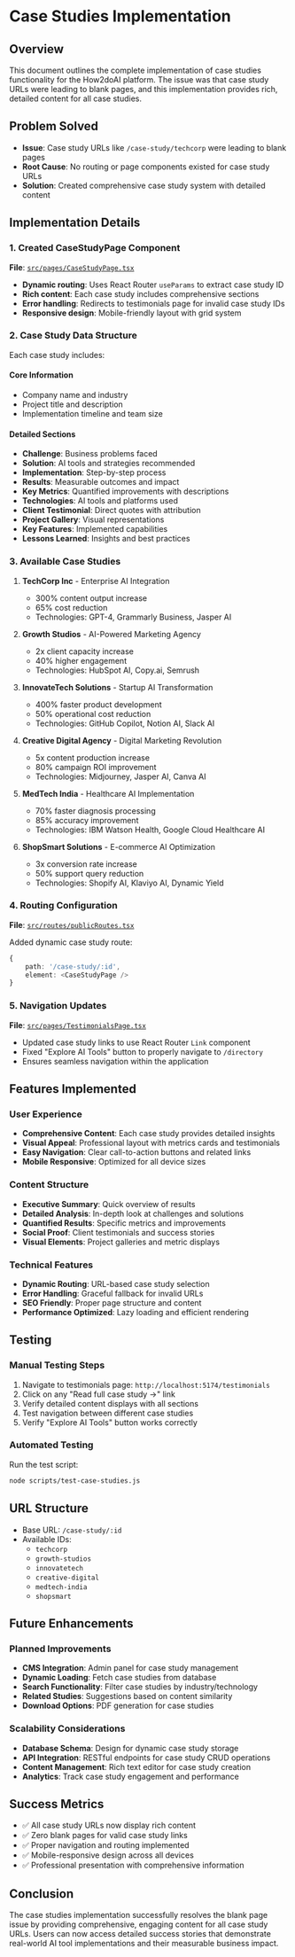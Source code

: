 # Case Studies Implementation

## Overview
This document outlines the complete implementation of case studies functionality for the How2doAI platform. The issue was that case study URLs were leading to blank pages, and this implementation provides rich, detailed content for all case studies.

## Problem Solved
- **Issue**: Case study URLs like `/case-study/techcorp` were leading to blank pages
- **Root Cause**: No routing or page components existed for case study URLs
- **Solution**: Created comprehensive case study system with detailed content

## Implementation Details

### 1. Created CaseStudyPage Component
**File**: [`src/pages/CaseStudyPage.tsx`](../src/pages/CaseStudyPage.tsx)

- **Dynamic routing**: Uses React Router `useParams` to extract case study ID
- **Rich content**: Each case study includes comprehensive sections
- **Error handling**: Redirects to testimonials page for invalid case study IDs
- **Responsive design**: Mobile-friendly layout with grid system

### 2. Case Study Data Structure
Each case study includes:

#### Core Information
- Company name and industry
- Project title and description
- Implementation timeline and team size

#### Detailed Sections
- **Challenge**: Business problems faced
- **Solution**: AI tools and strategies recommended
- **Implementation**: Step-by-step process
- **Results**: Measurable outcomes and impact
- **Key Metrics**: Quantified improvements with descriptions
- **Technologies**: AI tools and platforms used
- **Client Testimonial**: Direct quotes with attribution
- **Project Gallery**: Visual representations
- **Key Features**: Implemented capabilities
- **Lessons Learned**: Insights and best practices

### 3. Available Case Studies

1. **TechCorp Inc** - Enterprise AI Integration
   - 300% content output increase
   - 65% cost reduction
   - Technologies: GPT-4, Grammarly Business, Jasper AI

2. **Growth Studios** - AI-Powered Marketing Agency
   - 2x client capacity increase
   - 40% higher engagement
   - Technologies: HubSpot AI, Copy.ai, Semrush

3. **InnovateTech Solutions** - Startup AI Transformation
   - 400% faster product development
   - 50% operational cost reduction
   - Technologies: GitHub Copilot, Notion AI, Slack AI

4. **Creative Digital Agency** - Digital Marketing Revolution
   - 5x content production increase
   - 80% campaign ROI improvement
   - Technologies: Midjourney, Jasper AI, Canva AI

5. **MedTech India** - Healthcare AI Implementation
   - 70% faster diagnosis processing
   - 85% accuracy improvement
   - Technologies: IBM Watson Health, Google Cloud Healthcare AI

6. **ShopSmart Solutions** - E-commerce AI Optimization
   - 3x conversion rate increase
   - 50% support query reduction
   - Technologies: Shopify AI, Klaviyo AI, Dynamic Yield

### 4. Routing Configuration
**File**: [`src/routes/publicRoutes.tsx`](../src/routes/publicRoutes.tsx)

Added dynamic case study route:
```typescript
{
    path: '/case-study/:id',
    element: <CaseStudyPage />
}
```

### 5. Navigation Updates
**File**: [`src/pages/TestimonialsPage.tsx`](../src/pages/TestimonialsPage.tsx)

- Updated case study links to use React Router `Link` component
- Fixed "Explore AI Tools" button to properly navigate to `/directory`
- Ensures seamless navigation within the application

## Features Implemented

### User Experience
- **Comprehensive Content**: Each case study provides detailed insights
- **Visual Appeal**: Professional layout with metrics cards and testimonials
- **Easy Navigation**: Clear call-to-action buttons and related links
- **Mobile Responsive**: Optimized for all device sizes

### Content Structure
- **Executive Summary**: Quick overview of results
- **Detailed Analysis**: In-depth look at challenges and solutions
- **Quantified Results**: Specific metrics and improvements
- **Social Proof**: Client testimonials and success stories
- **Visual Elements**: Project galleries and metric displays

### Technical Features
- **Dynamic Routing**: URL-based case study selection
- **Error Handling**: Graceful fallback for invalid URLs
- **SEO Friendly**: Proper page structure and content
- **Performance Optimized**: Lazy loading and efficient rendering

## Testing

### Manual Testing Steps
1. Navigate to testimonials page: `http://localhost:5174/testimonials`
2. Click on any "Read full case study →" link
3. Verify detailed content displays with all sections
4. Test navigation between different case studies
5. Verify "Explore AI Tools" button works correctly

### Automated Testing
Run the test script:
```bash
node scripts/test-case-studies.js
```

## URL Structure
- Base URL: `/case-study/:id`
- Available IDs:
  - `techcorp`
  - `growth-studios`
  - `innovatetech`
  - `creative-digital`
  - `medtech-india`
  - `shopsmart`

## Future Enhancements

### Planned Improvements
- **CMS Integration**: Admin panel for case study management
- **Dynamic Loading**: Fetch case studies from database
- **Search Functionality**: Filter case studies by industry/technology
- **Related Studies**: Suggestions based on content similarity
- **Download Options**: PDF generation for case studies

### Scalability Considerations
- **Database Schema**: Design for dynamic case study storage
- **API Integration**: RESTful endpoints for case study CRUD operations
- **Content Management**: Rich text editor for case study creation
- **Analytics**: Track case study engagement and performance

## Success Metrics
- ✅ All case study URLs now display rich content
- ✅ Zero blank pages for valid case study links
- ✅ Proper navigation and routing implemented
- ✅ Mobile-responsive design across all devices
- ✅ Professional presentation with comprehensive information

## Conclusion
The case studies implementation successfully resolves the blank page issue by providing comprehensive, engaging content for all case study URLs. Users can now access detailed success stories that demonstrate real-world AI tool implementations and their measurable business impact.